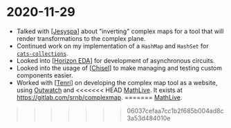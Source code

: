 # 2020-11-29

- Talked with [[Jesyspa]] about "inverting" complex maps for a tool that will
  render transformations to the complex plane.
- Continued work on my implementation of a `HashMap` and `HashSet` for
  [`cats-collections`](https://github.com/typelevel/cats-collections).
- Looked into [[Horizon EDA]] for development of asynchronous circuits.
- Looked into the usage of [[Chisel]] to make managing and testing custom
  components easier.
- Worked with [[Tenri]] on developing the complex map tool as a website, using
  [Outwatch](https://outwatch.github.io/?lang=scala) and
<<<<<<< HEAD
  [MathLive](https://mathlive.io/). It exists at
  https://gitlab.com/srnb/complexmap.
=======
  [MathLive](https://mathlive.io/).
>>>>>>> 06037cefaa7cc1b2f685b004ad8c3a53d484010e

[//begin]: # "Autogenerated link references for markdown compatibility"
[Jesyspa]: ..\jesyspa "Jesyspa"
[Horizon EDA]: ..\horizon-eda "Horizon EDA"
[Chisel]: ..\chisel "Chisel"
[Tenri]: ..\tenri "Tenri"
[//end]: # "Autogenerated link references"
